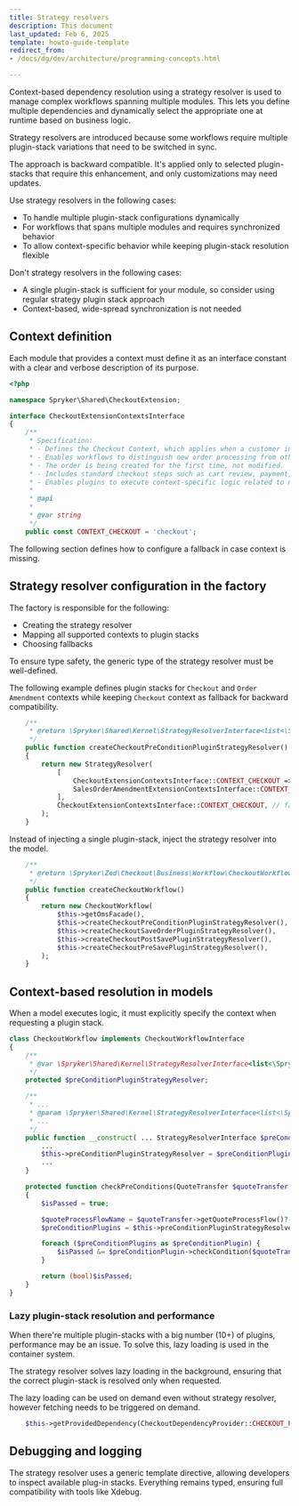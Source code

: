 ```yaml
---
title: Strategy resolvers
description: This document
last_updated: Feb 6, 2025
template: howto-guide-template
redirect_from:
- /docs/dg/dev/architecture/programming-concepts.html

---
```


Context-based dependency resolution using a strategy resolver is used to manage complex workflows spanning multiple modules. This lets you define multiple dependencies and dynamically select the appropriate one at runtime based on business logic.

Strategy resolvers are introduced because some workflows require multiple plugin-stack variations that need to be switched in sync.

The approach is backward compatible. It's applied only to selected plugin-stacks that require this enhancement, and only customizations may need updates.

Use strategy resolvers in the following cases:
- To handle multiple plugin-stack configurations dynamically
- For workflows that spans multiple modules and requires synchronized behavior
- To allow context-specific behavior while keeping plugin-stack resolution flexible

Don't strategy resolvers in the following cases:
- A single plugin-stack is sufficient for your module, so consider using regular strategy plugin stack approach
- Context-based, wide-spread synchronization is not needed

## Context definition

Each module that provides a context must define it as an interface constant with a clear and verbose description of its purpose.

```php
<?php

namespace Spryker\Shared\CheckoutExtension;

interface CheckoutExtensionContextsInterface
{
    /**
     * Specification:
     * - Defines the Checkout Context, which applies when a customer initiates a new order.
     * - Enables workflows to distinguish new order processing from other order-related operations.
     * - The order is being created for the first time, not modified.
     * - Includes standard checkout steps such as cart review, payment, and confirmation.
     * - Enables plugins to execute context-specific logic related to new order creation.
     *
     * @api
     *
     * @var string
     */
    public const CONTEXT_CHECKOUT = 'checkout';
```

The following section defines how to configure a fallback in case context is missing.

## Strategy resolver configuration in the factory

The factory is responsible for the following:
* Creating the strategy resolver
* Mapping all supported contexts to plugin stacks
* Choosing fallbacks

To ensure type safety, the generic type of the strategy resolver must be well-defined.

The following example defines plugin stacks for `Checkout` and `Order Amendment` contexts while keeping `Checkout` context as fallback for backward compatibility.

```php
    /**
     * @return \Spryker\Shared\Kernel\StrategyResolverInterface<list<\Spryker\Zed\CheckoutExtension\Dependency\Plugin\CheckoutPreConditionPluginInterface>>
     */
    public function createCheckoutPreConditionPluginStrategyResolver(): StrategyResolverInterface
    {
        return new StrategyResolver(
            [
                CheckoutExtensionContextsInterface::CONTEXT_CHECKOUT => $this->getProvidedDependency(CheckoutDependencyProvider::CHECKOUT_PRE_CONDITIONS, static::LOADING_LAZY),
                SalesOrderAmendmentExtensionContextsInterface::CONTEXT_ORDER_AMENDMENT => $this->getProvidedDependency(CheckoutDependencyProvider::CHECKOUT_PRE_CONDITIONS_FOR_ORDER_AMENDMENT, static::LOADING_LAZY),
            ],
            CheckoutExtensionContextsInterface::CONTEXT_CHECKOUT, // fallback context
        );
    }
```

Instead of injecting a single plugin-stack, inject the strategy resolver into the model.

```php
    /**
     * @return \Spryker\Zed\Checkout\Business\Workflow\CheckoutWorkflowInterface
     */
    public function createCheckoutWorkflow()
    {
        return new CheckoutWorkflow(
            $this->getOmsFacade(),
            $this->createCheckoutPreConditionPluginStrategyResolver(),
            $this->createCheckoutSaveOrderPluginStrategyResolver(),
            $this->createCheckoutPostSavePluginStrategyResolver(),
            $this->createCheckoutPreSavePluginStrategyResolver(),
        );
    }
```

## Context-based resolution in models

When a model executes logic, it must explicitly specify the context when requesting a plugin stack.

```php
class CheckoutWorkflow implements CheckoutWorkflowInterface
{
    /**
     * @var \Spryker\Shared\Kernel\StrategyResolverInterface<list<\Spryker\Zed\CheckoutExtension\Dependency\Plugin\CheckoutPreConditionPluginInterface>>
     */
    protected $preConditionPluginStrategyResolver;

    /**
     * ...
     * @param \Spryker\Shared\Kernel\StrategyResolverInterface<list<\Spryker\Zed\CheckoutExtension\Dependency\Plugin\CheckoutPreConditionPluginInterface>> $preConditionPluginStrategyResolver
     * ...
     */
    public function __construct( ... StrategyResolverInterface $preConditionPluginStrategyResolver ...) {
        ...
        $this->preConditionPluginStrategyResolver = $preConditionPluginStrategyResolver;
        ...
    }

    protected function checkPreConditions(QuoteTransfer $quoteTransfer, CheckoutResponseTransfer $checkoutResponse)
    {
        $isPassed = true;

        $quoteProcessFlowName = $quoteTransfer->getQuoteProcessFlow()?->getNameOrFail(); // the context resolution depends on the needed business logic; this is just an example
        $preConditionPlugins = $this->preConditionPluginStrategyResolver->get($quoteProcessFlowName);

        foreach ($preConditionPlugins as $preConditionPlugin) {
            $isPassed &= $preConditionPlugin->checkCondition($quoteTransfer, $checkoutResponse);
        }

        return (bool)$isPassed;
    }
}

```

### Lazy plugin-stack resolution and performance

When there're multiple plugin-stacks with a big number (10+) of plugins, performance may be an issue. To solve this, lazy loading is used in the container system.

The strategy resolver solves lazy loading in the background, ensuring that the correct plugin-stack is resolved only when requested.

The lazy loading can be used on demand even without strategy resolver, however fetching needs to be triggered on demand.

```php
    $this->getProvidedDependency(CheckoutDependencyProvider::CHECKOUT_PRE_CONDITIONS, static::LOADING_LAZY);
```

## Debugging and logging

The strategy resolver uses a generic template directive, allowing developers to inspect available plug-in stacks. Everything remains typed, ensuring full compatibility with tools like Xdebug.
